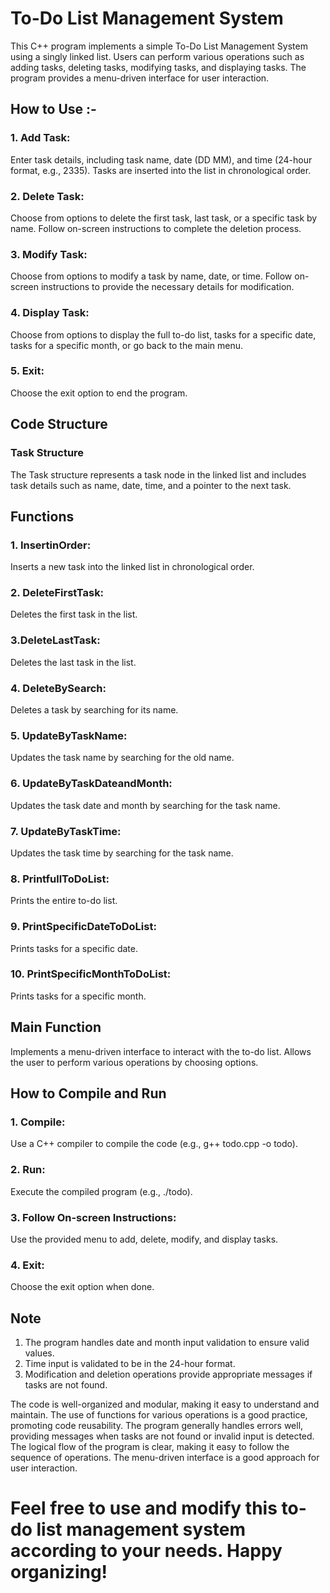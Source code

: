 <h1>To-Do List Management System</h1>

This C++ program implements a simple To-Do List Management System using a singly linked list. Users can perform various operations such as adding tasks, deleting tasks, modifying tasks, and displaying tasks. The program provides a menu-driven interface for user interaction.

<h2>How to Use :-</h2>

<h3>1. Add Task:</h3>
Enter task details, including task name, date (DD MM), and time (24-hour format, e.g., 2335).
Tasks are inserted into the list in chronological order.

<h3>2. Delete Task:</h3>
Choose from options to delete the first task, last task, or a specific task by name.
Follow on-screen instructions to complete the deletion process.

<h3>3. Modify Task:</h3>
Choose from options to modify a task by name, date, or time.
Follow on-screen instructions to provide the necessary details for modification.

<h3>4. Display Task:</h3>
Choose from options to display the full to-do list, tasks for a specific date, tasks for a specific month, or go back to the main menu.

<h3>5. Exit:</h3>
Choose the exit option to end the program.


<h2>Code Structure</h2>

<h3>Task Structure</h3>
The Task structure represents a task node in the linked list and includes task details such as name, date, time, and a pointer to the next task.


<h2>Functions</h2>

<h3>1. InsertinOrder:</h3>
Inserts a new task into the linked list in chronological order.

<h3>2. DeleteFirstTask:</h3>
Deletes the first task in the list.

<h3>3.DeleteLastTask:</h3>
Deletes the last task in the list.

<h3>4. DeleteBySearch:</h3>
Deletes a task by searching for its name.

<h3>5. UpdateByTaskName:</h3>
Updates the task name by searching for the old name.

<h3>6. UpdateByTaskDateandMonth:</h3>
Updates the task date and month by searching for the task name.

<h3>7. UpdateByTaskTime:</h3>
Updates the task time by searching for the task name.

<h3>8. PrintfullToDoList:</h3>
Prints the entire to-do list.

<h3>9. PrintSpecificDateToDoList:</h3>
Prints tasks for a specific date.

<h3>10. PrintSpecificMonthToDoList:</h3>
Prints tasks for a specific month.


<h2>Main Function</h2>

Implements a menu-driven interface to interact with the to-do list.
Allows the user to perform various operations by choosing options.


<h2>How to Compile and Run</h2>

<h3>1. Compile:</h3>
Use a C++ compiler to compile the code (e.g., g++ todo.cpp -o todo).

<h3>2. Run:</h3>
Execute the compiled program (e.g., ./todo).

<h3>3. Follow On-screen Instructions:</h3>
Use the provided menu to add, delete, modify, and display tasks.

<h3>4. Exit:</h3>
Choose the exit option when done.


<h2>Note</h2>

1. The program handles date and month input validation to ensure valid values.
2. Time input is validated to be in the 24-hour format.
3. Modification and deletion operations provide appropriate messages if tasks are not found.


The code is well-organized and modular, making it easy to understand and maintain.
The use of functions for various operations is a good practice, promoting code reusability.
The program generally handles errors well, providing messages when tasks are not found or invalid input is detected.
The logical flow of the program is clear, making it easy to follow the sequence of operations.
The menu-driven interface is a good approach for user interaction.

<h1>Feel free to use and modify this to-do list management system according to your needs. Happy organizing!</h1>
